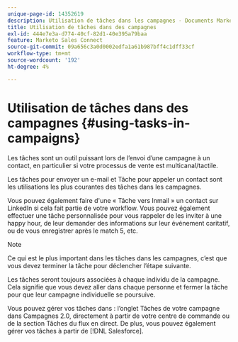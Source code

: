 ```yaml
---
unique-page-id: 14352619
description: Utilisation de tâches dans les campagnes - Documents Marketo - Documentation du produit
title: Utilisation de tâches dans des campagnes
exl-id: 444e7e3a-d774-40cf-82d1-40e395a79baa
feature: Marketo Sales Connect
source-git-commit: 09a656c3a0d0002edfa1a61b987bff4c1dff33cf
workflow-type: tm+mt
source-wordcount: '192'
ht-degree: 4%

---
```


# Utilisation de tâches dans des campagnes {#using-tasks-in-campaigns}

Les tâches sont un outil puissant lors de l’envoi d’une campagne à un contact, en particulier si votre processus de vente est multicanal/tactile.

Les tâches pour envoyer un e-mail et Tâche pour appeler un contact sont les utilisations les plus courantes des tâches dans les campagnes.

Vous pouvez également faire d&#39;une « Tâche vers Inmail » un contact sur LinkedIn si cela fait partie de votre workflow. Vous pouvez également effectuer une tâche personnalisée pour vous rappeler de les inviter à une happy hour, de leur demander des informations sur leur événement caritatif, ou de vous enregistrer après le match 5, etc.

>[!NOTE]
>
>Ce qui est le plus important dans les tâches dans les campagnes, c’est que vous devez terminer la tâche pour déclencher l’étape suivante.

Les tâches seront toujours associées à chaque individu de la campagne. Cela signifie que vous devez aller dans chaque personne et fermer la tâche pour que leur campagne individuelle se poursuive.

Vous pouvez gérer vos tâches dans : l’onglet Tâches de votre campagne dans Campagnes 2.0, directement à partir de votre centre de commande ou de la section Tâches du flux en direct. De plus, vous pouvez également gérer vos tâches à partir de [!DNL Salesforce].
